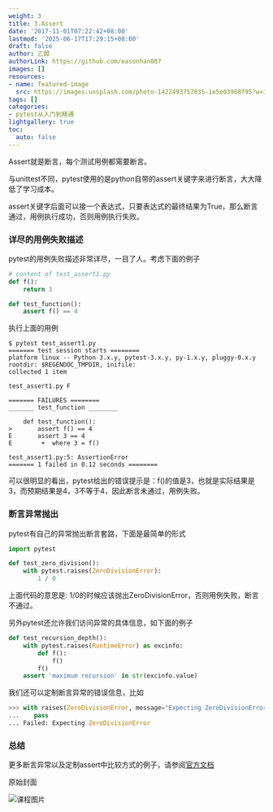```yaml
---
weight: 3
title: 3.Assert
date: '2017-11-01T07:22:42+08:00'
lastmod: '2025-06-17T17:29:15+08:00'
draft: false
author: 乙醇
authorLink: https://github.com/easonhan007
images: []
resources:
- name: featured-image
  src: https://images.unsplash.com/photo-1422493757035-1e5e03968f95?w=300
tags: []
categories:
- pytest从入门到精通
lightgallery: true
toc:
  auto: false
---
```




Assert就是断言，每个测试用例都需要断言。

与unittest不同，pytest使用的是python自带的assert关键字来进行断言，大大降低了学习成本。

assert关键字后面可以接一个表达式，只要表达式的最终结果为True，那么断言通过，用例执行成功，否则用例执行失败。

### 详尽的用例失败描述

pytest的用例失败描述非常详尽，一目了人。考虑下面的例子

```python
# content of test_assert1.py
def f():
    return 3

def test_function():
    assert f() == 4
```

执行上面的用例

```
$ pytest test_assert1.py
======= test session starts ========
platform linux -- Python 3.x.y, pytest-3.x.y, py-1.x.y, pluggy-0.x.y
rootdir: $REGENDOC_TMPDIR, inifile:
collected 1 item

test_assert1.py F

======= FAILURES ========
_______ test_function ________

    def test_function():
>       assert f() == 4
E       assert 3 == 4
E        +  where 3 = f()

test_assert1.py:5: AssertionError
======= 1 failed in 0.12 seconds ========
```

可以很明显的看出，pytest给出的错误提示是：f()的值是3，也就是实际结果是3，而预期结果是4，3不等于4，因此断言未通过，用例失败。

### 断言异常抛出

pytest有自己的异常抛出断言套路，下面是最简单的形式

```python
import pytest

def test_zero_division():
    with pytest.raises(ZeroDivisionError):
        1 / 0
```

上面代码的意思是: 1/0的时候应该抛出ZeroDivisionError，否则用例失败，断言不通过。

另外pytest还允许我们访问异常的具体信息，如下面的例子

```python
def test_recursion_depth():
    with pytest.raises(RuntimeError) as excinfo:
        def f():
            f()
        f()
    assert 'maximum recursion' in str(excinfo.value)
```

我们还可以定制断言异常的错误信息，比如

```python
>>> with raises(ZeroDivisionError, message="Expecting ZeroDivisionError"):
...    pass
... Failed: Expecting ZeroDivisionError
```

### 总结

更多断言异常以及定制assert中比较方式的例子，请参阅[官方文档](https://docs.pytest.org/en/latest/assert.html)




原始封面

![课程图片](https://images.unsplash.com/photo-1422493757035-1e5e03968f95?w=300)

